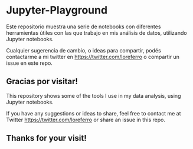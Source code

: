 # Jupyter-Playground

Este repositorio muestra una serie de notebooks con diferentes herramientas útiles con las que trabajo en mis análisis de datos, utilizando Jupyter notebooks.

Cualquier sugerencia de cambio, o ideas para compartir, podés contactarme a mi twitter en https://twitter.com/loreferro o compartir un issue en este repo.

## Gracias por visitar!

This repository shows some of the tools I use in my data analysis, using Jupyter notebooks.

If you have any suggestions or ideas to share, feel free to contact me at Twitter  https://twitter.com/loreferro or share an issue in this repo.

## Thanks for your visit!